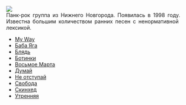 ![](/songs/def/F.P.G/fpg.jpg)  
Панк-рок группа из Нижнего Новгорода. Появилась в 1998 году.  
Известна большим количеством ранних песен с ненормативной лексикой.

* [My Way](/songs/def/F.P.G/My%20Way)
* [Баба Яга](/songs/def/F.P.G/Баба%20Яга)
* [Блядь](/songs/def/F.P.G/Блядь)
* [Ботинки](/songs/def/F.P.G/Ботинки)
* [Восьмое Марта](/songs/def/F.P.G/Восьмое%20Марта)
* [Думай](/songs/def/F.P.G/Думай)
* [Не отступай](/songs/def/F.P.G/Не%20отступай)
* [Свобода](/songs/def/F.P.G/Свобода)
* [Скинхед](/songs/def/F.P.G/Скинхед)
* [Утренняя](/songs/def/F.P.G/Утренняя)